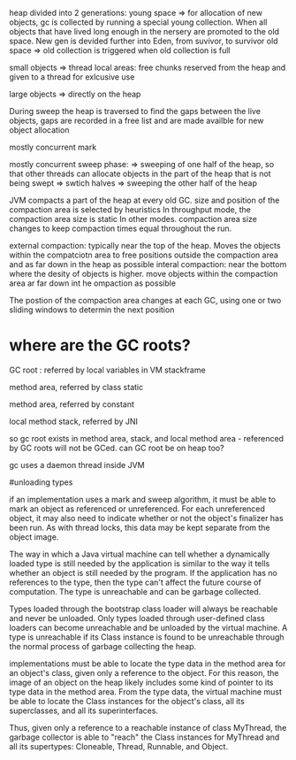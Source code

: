 heap divided into 2 generations: 
young space => for allocation of new objects, gc is collected by running a special young collection. When all objects that have lived long enough in the nersery are promoted to the old space. New gen is devided further into Eden, from suvivor, to survivor
old space => old collection is triggered when old collection is full

small objects => thread local areas: free chunks reserved from the heap and given to a thread for exlcusive use

large objects => directly on the heap

During sweep the heap is traversed to find the gaps between the live objects, gaps are recorded in a free list and are made availble for new object allocation

mostly concurrent mark

mostly concurrent sweep phase: 
=> sweeping of one half of the heap, so that other threads can allocate objects in the part of the heap that is not being swept
=> swtich halves
=> sweeping the other half of the heap

JVM compacts a part of the heap at every old GC. size and position of the compaction area is selected by heuristics
In throughput mode, the compaction area size is static
In other modes. compaction area size changes to keep compaction times equal throughout the run.

external compaction: typically near the top of the heap. Moves the objects within the compatciotn area to free positions outside the compaction area and as far down in the heap as possible
interal compaction: near the bottom where the desity of objects is higher. move objects within the compaction area ar far down int he
ompaction as possible

The postion of the compaction area changes at each GC, using one or two sliding windows to determin the next position


# where are the GC roots?

GC root : referred by local variables in VM stackframe

method area, referred by class static 

method area, referred by constant

local method stack, referred by JNI

so gc root exists in method area, stack, and local method area - referenced by GC roots will not be GCed.  can GC root be on heap too?

gc uses a daemon thread inside JVM

#unloading types

if an implementation uses a mark and sweep algorithm, it must be able to mark an object as referenced or unreferenced. For each unreferenced object, it may also need to indicate whether or not the object's finalizer has been run. As with thread locks, this data may be kept separate from the object image.


The way in which a Java virtual machine can tell whether a dynamically loaded type is still needed by the application is similar to the way it tells whether an object is still needed by the program. If the application has no references to the type, then the type can't affect the future course of computation. The type is unreachable and can be garbage collected.

Types loaded through the bootstrap class loader will always be reachable and never be unloaded. Only types loaded through user-defined class loaders can become unreachable and be unloaded by the virtual machine. A type is unreachable if its Class instance is found to be unreachable through the normal process of garbage collecting the heap.

implementations must be able to locate the type data in the method area for an object's class, given only a reference to the object. For this reason, the image of an object on the heap likely includes some kind of pointer to its type data in the method area. From the type data, the virtual machine must be able to locate the Class instances for the object's class, all its superclasses, and all its superinterfaces.

Thus, given only a reference to a reachable instance of class MyThread, the garbage collector is able to "reach" the Class instances for MyThread and all its supertypes: Cloneable, Thread, Runnable, and Object.



